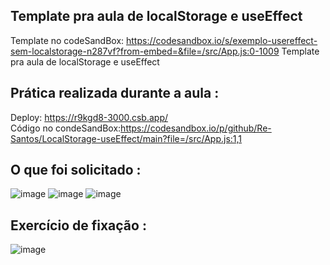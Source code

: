 ## Template pra aula de localStorage e useEffect

Template no codeSandBox: https://codesandbox.io/s/exemplo-usereffect-sem-localstorage-n287vf?from-embed=&file=/src/App.js:0-1009
Template pra aula de localStorage e useEffect

## Prática realizada durante a aula : <br>
Deploy: https://r9kgd8-3000.csb.app/ <br>
Código no condeSandBox:https://codesandbox.io/p/github/Re-Santos/LocalStorage-useEffect/main?file=/src/App.js:1,1

## O que foi solicitado : <br>
![image](https://github.com/Re-Santos/local-storage-e-useEffect-template/assets/123095086/38628fc9-e1eb-47fc-80e1-aa30f5fe98f8) 
![image](https://github.com/Re-Santos/local-storage-e-useEffect-template/assets/123095086/211950ec-8c93-4747-8188-0cfe1cd4a5dd)
![image](https://github.com/Re-Santos/local-storage-e-useEffect-template/assets/123095086/575cc67a-d8f5-458f-9b00-10dfae71cc9d)

## Exercício de fixação : <br>
![image](https://github.com/Re-Santos/local-storage-e-useEffect-template/assets/123095086/c0c1f1e3-ba24-4a15-bfe3-bdde9d8823a1)


